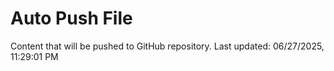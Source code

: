 # Auto Push File

Content that will be pushed to GitHub repository.
Last updated: 06/27/2025, 11:29:01 PM